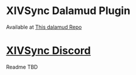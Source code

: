 # XIVSync Dalamud Plugin

Available at [This dalamud Repo](https://raw.githubusercontent.com/MareSynchronos/repo/main/plogonmaster.json)

# [XIVSync Discord](https://discord.gg/5HVveFefcB)

Readme TBD
